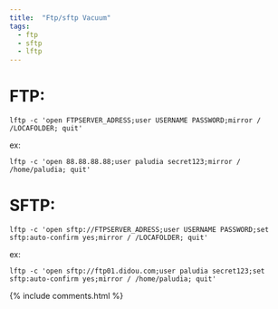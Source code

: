 ```yaml
---
title:  "Ftp/sftp Vacuum"
tags:
  - ftp
  - sftp
  - lftp
---
```


# FTP:
```shell
lftp -c 'open FTPSERVER_ADRESS;user USERNAME PASSWORD;mirror / /LOCAFOLDER; quit'
```
ex:
```shell
lftp -c 'open 88.88.88.88;user paludia secret123;mirror / /home/paludia; quit'
```
# SFTP:
```shell
lftp -c 'open sftp://FTPSERVER_ADRESS;user USERNAME PASSWORD;set sftp:auto-confirm yes;mirror / /LOCAFOLDER; quit'
```
ex:
```shell
lftp -c 'open sftp://ftp01.didou.com;user paludia secret123;set sftp:auto-confirm yes;mirror / /home/paludia; quit'
```

{% include comments.html %}